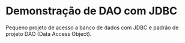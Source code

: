 # Demonstração de DAO com JDBC
Pequeno projeto de acesso a banco de dados com JDBC e padrão de projeto DAO (Data Access Object).
